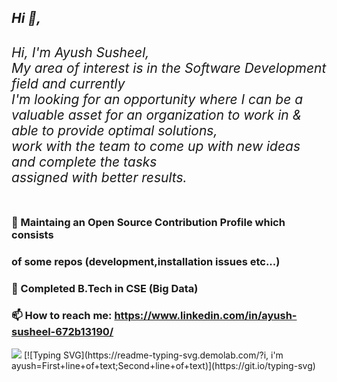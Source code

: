 <!DOCTYPE>
<html>
<h2>
<b><i>
Hi 👋,
<h6> 
Hi,
I'm Ayush Susheel,<br>
My area of interest is in the Software Development field and currently<br>
I'm looking for an opportunity where I can be a valuable asset for an organization to work in &<br> able to provide optimal solutions, <br>work with the team to come up with new ideas and complete the tasks<br> 
assigned with better results.
 </h6>
</b></i><h2>

<!--
**Ayushsusheel/Ayushsusheel** is a ✨ _special_ ✨ repository because its `README.md` (this file) appears on your GitHub profile. -->



### 🔭 Maintaing an Open Source Contribution Profile which consists
###    of some repos (development,installation issues etc...) <br> 

### 🌱 Completed B.Tech in CSE (Big Data)

<!----### 🤔 I’m looking for members that can contribute to a project on Big Data.--> 
### 📫 How to reach me: https://www.linkedin.com/in/ayush-susheel-672b13190/
<img src ="https://github-readme-stats.vercel.app/api?username=AyushSusheel&&show_icons=true&title_color=ffffff&icon_color=bb2acf&text_color=daf7dc&bg_color=151515">
[![Typing SVG](https://readme-typing-svg.demolab.com/?i, i'm ayush=First+line+of+text;Second+line+of+text)](https://git.io/typing-svg)





                              
                                    
                                        
                                          
                                                               
                                    
                                        
                                          
                            


</html>
